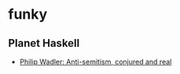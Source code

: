 # funky

## Planet Haskell
- [Philip Wadler: Anti-semitism, conjured and real](http://wadler.blogspot.com/2016/11/anti-semitism-conjured-and-real.html)


